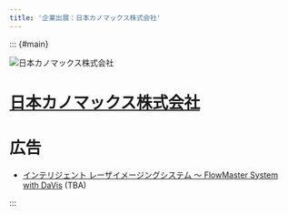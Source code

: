 ```yaml
---
title: '企業出展：日本カノマックス株式会社'
---
```


::: {#main}

![日本カノマックス株式会社](images/sponsors/kanomax.png)

# [日本カノマックス株式会社](http://kanomax...)

<!--
# 機器展示 <i class="fas fa-flask"></i>

機器展示の情報 (TBA)

# ランチョンセミナー <i class="fas fa-utensils"></i>

ランチョンセミナーの予定（TBA）

-->

# 広告

- <i class="fas fa-ad"></i> [インテリジェント レーザイメージングシステム ～ FlowMaster System with DaVis](files/sponsors/kanomax/ad.pdf) (TBA)

:::

